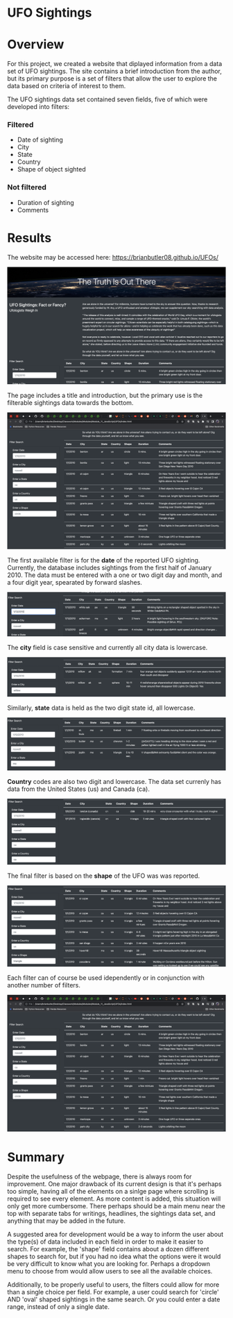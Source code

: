 # UFO Sightings

# Overview

For this project, we created a website that diplayed information from a data set of UFO sightings. The site contains a brief introduction from the author, but its primary purpose is a set of filters that allow the user to explore the data based on criteria of interest to them.

The UFO sightings data set contained seven fields, five of which were developed into filters:

### Filtered
- Date of sighting
- City
- State
- Country
- Shape of object sighted

### Not filtered
- Duration of sighting
- Comments

# Results

The website may be accessed here: https://brianbutler08.github.io/UFOs/

![](https://github.com/brianbutler08/UFOs/blob/main/images%20for%20READme/website.png)

The page includes a title and introduction, but the primary use is the filterable sightings data towards the bottom.

![](https://github.com/brianbutler08/UFOs/blob/main/images%20for%20READme/filters.png)

The first available filter is for the **date** of the reported UFO sighting. Currently, the database includes sightings from the first half of January 2010. The data must be entered with a one or two digit day and month, and a four digit year, spearated by forward slashes.

![](https://github.com/brianbutler08/UFOs/blob/main/images%20for%20READme/date.png)

The **city** field is case sensitive and currently all city data is lowercase.

![](https://github.com/brianbutler08/UFOs/blob/main/images%20for%20READme/city.png)

Similarly, **state** data is held as the two digit state id, all lowercase.

![](https://github.com/brianbutler08/UFOs/blob/main/images%20for%20READme/state.png)

**Country** codes are also two digit and lowercase. The data set currenly has data from the United States (us) and Canada (ca).

![](https://github.com/brianbutler08/UFOs/blob/main/images%20for%20READme/country.png)

The final filter is based on the **shape** of the UFO was was reported.

![](https://github.com/brianbutler08/UFOs/blob/main/images%20for%20READme/shape.png)

Each filter can of course be used idependently or in conjunction with another number of filters.

![](https://github.com/brianbutler08/UFOs/blob/main/images%20for%20READme/filters.png)

# Summary

Despite the usefulness of the webpage, there is always room for improvement. One major drawback of its current design is that it's perhaps too simple, having all of the elements on a sinlge page where scrolling is required to see every element. As more content is added, this situation will only get more cumbersome. There perhaps should be a main menu near the top with separate tabs for writings, headlines, the sightings data set, and anything that may be added in the future.

A suggested area for development would be a way to inform the user about the type(s) of data included in each field in order to make it easier to search. For example, the 'shape' field contains about a dozen different shapes to search for, but if you had no idea what the options were it would be very difficult to know what you are looking for. Perhaps a dropdown menu to choose from would allow users to see all the available choices.

Additionally, to be properly useful to users, the filters could allow for more than a single choice per field. For example, a user could search for 'circle' AND 'oval' shaped sightings in the same search. Or you could enter a date range, instead of only a single date.
